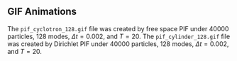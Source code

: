 ## GIF Animations
The `pif_cyclotron_128.gif` file was created by free space PIF under 40000 particles, 128 modes, $\Delta t=0.002$, and $T=20$.
The `pif_cylinder_128.gif` file was created by Dirichlet PIF under 40000 particles, 128 modes, $\Delta t=0.002$, and $T=20$.
